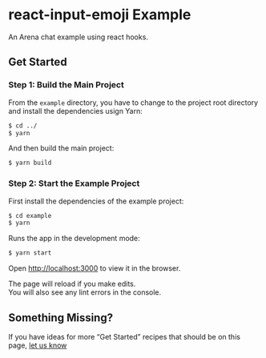 # react-input-emoji Example

An Arena chat example using react hooks.

## Get Started

### Step 1: Build the Main Project

From the `example` directory, you have to change to the project root directory and install the dependencies usign Yarn:

```sh
$ cd ../
$ yarn
```

And then build the main project:

```sh
$ yarn build
```

### Step 2: Start the Example Project

First install the dependencies of the example project:

```sh
$ cd example
$ yarn
```

Runs the app in the development mode:

```sh
$ yarn start
```

Open [http://localhost:3000](http://localhost:3000) to view it in the browser.

The page will reload if you make edits.<br>
You will also see any lint errors in the console.

## Something Missing?

If you have ideas for more “Get Started” recipes that should be on this page, [let us know](https://github.com/cesarwbr/react-input-emoji/issues)
